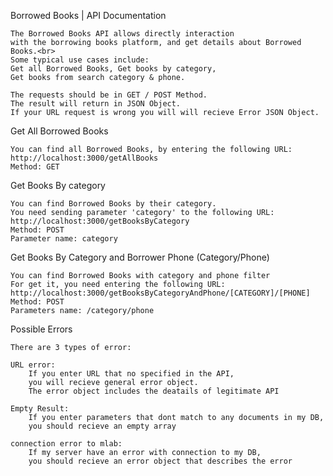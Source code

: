 Borrowed Books | API Documentation

	The Borrowed Books API allows directly interaction
	with the borrowing books platform, and get details about Borrowed Books.<br> 
	Some typical use cases include: 
	Get all Borrowed Books, Get books by category,
	Get books from search category & phone.

	The requests should be in GET / POST Method.
	The result will return in JSON Object.
	If your URL request is wrong you will will recieve Error JSON Object.

Get All Borrowed Books

	You can find all Borrowed Books, by entering the following URL:
	http://localhost:3000/getAllBooks
	Method: GET

Get Books By category

	You can find Borrowed Books by their category.
	You need sending parameter 'category' to the following URL:
	http://localhost:3000/getBooksByCategory
	Method: POST
	Parameter name: category

Get Books By Category and Borrower Phone (Category/Phone)

	You can find Borrowed Books with category and phone filter
	For get it, you need entering the following URL:
	http://localhost:3000/getBooksByCategoryAndPhone/[CATEGORY]/[PHONE]
	Method: POST
	Parameters name: /category/phone

Possible Errors

	There are 3 types of error:

	URL error:
		If you enter URL that no specified in the API, 
		you will recieve general error object.
		The error object includes the deatails of legitimate API

	Empty Result:
		If you enter parameters that dont match to any documents in my DB,
		you should recieve an empty array

	connection error to mlab:
		If my server have an error with connection to my DB,
		you should recieve an error object that describes the error
